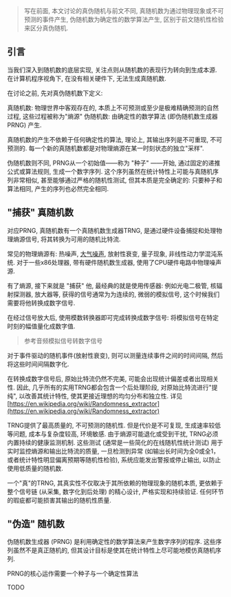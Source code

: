> 写在前面, 本文讨论的真伪随机与前文不同, 真随机数为通过物理现象或不可预测的事件产生, 伪随机数为确定性的数学算法产生, 区别于前文随机性检验来区分真伪随机.

## 引言

当我们深入到随机数的底层实现, 关注点则从随机数的表现行为转向到生成本源. 在计算机程序视角下, 在没有相关硬件下, 无法生成真随机数.

在讨论之前, 先对真伪随机数下定义:

真随机数: 物理世界中客观存在的, 本质上不可预测或至少是极难精确预测的自然过程, 这些过程被称为"熵源"
伪随机数: 由确定性的数学算法 (即伪随机数生成器PRNG) 产生.

真随机数的产生不依赖于任何确定性的算法, 理论上, 其输出序列是不可重现, 不可预测的. 每一个新的真随机数都是对物理熵源在某一时刻状态的独立"采样".

伪随机数则不同, PRNG从一个初始值——称为 "种子" ——开始, 通过固定的递推公式或算法规则, 生成一个数字序列. 这个序列虽然在统计特性上可能与真随机序列非常相似, 甚至能够通过严格的随机性测试, 但其本质是完全确定的: 只要种子和算法相同, 产生的序列也必然完全相同. 

## "捕获" 真随机数

对应PRNG, 真随机数有一个真随机数生成器TRNG, 是通过硬件设备捕捉和处理物理熵源信号, 将其转换为可用的随机比特流.

常见的物理熵源有: 热噪声, [大气噪声](https://www.random.org/), 放射性衰变, 量子现象, 非线性动力学混沌系统.
对于一些x86处理器, 带有硬件随机数生成器, 使用了CPU硬件电路中物理噪声源.

有了熵源, 接下来就是 "捕获" 他, 最经典的就是使用传感器: 例如光电二极管, 核辐射探测器, 放大器等, 获得的信号通常为为连续的, 微弱的模拟信号, 这个时候我们需要将他转换成数字信号.

在经过信号放大后, 使用模数转换器即可完成转换成数字信号: 将模拟信号在特定时刻的幅值量化成数字值.
> 参考音频模拟信号转数字信号

对于事件驱动的随机事件(放射性衰变), 则可以测量连续事件之间的时间间隔, 然后将这些时间间隔数字化.

在转换成数字信号后, 原始比特流仍然不完美, 可能会出现统计偏差或者出现相关性. 因此, 几乎所有的实用TRNG都会包含一个后处理阶段, 对原始比特流进行"提纯", 以改善其统计特性, 使其更接近理想的均匀分布和独立性. 详见 [https://en.wikipedia.org/wiki/Randomness_extractor](https://en.wikipedia.org/wiki/Randomness_extractor)

TRNG提供了最高质量的, 不可预测的随机性. 但是代价是不可复现, 生成速率较低等问题, 成本与复杂度较高, 环境敏感. 由于熵源可能退化或受到干扰, TRNG必须内置持续的健康监测机制. 这些测试 (通常是一些简化的在线随机性统计测试) 用于实时监控熵源和输出比特流的质量, 一旦检测到异常 (如输出长时间为全0或全1，或者统计特性明显偏离预期等随机性检验), 系统应能发出警报或停止输出, 以防止使用低质量的随机数. 

一个"真"的TRNG, 其真实性不仅取决于其所依赖的物理现象的随机本质, 更依赖于整个信号链 (从采集, 数字化到后处理) 的精心设计, 严格实现和持续验证. 任何环节的瑕疵都可能损害其输出的随机性质量.

## "伪造" 随机数

伪随机数生成器 (PRNG) 是利用确定性的数学算法来产生数字序列的程序. 这些序列虽然不是真正随机的, 但其设计目标是使其在统计特性上尽可能地模仿真随机序列. 

PRNG的核心运作需要一个种子与一个确定性算法

TODO

